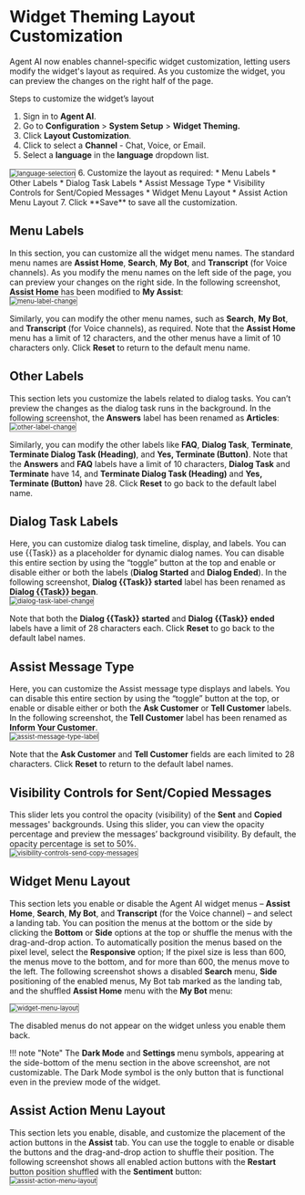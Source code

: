 # Widget Theming Layout Customization

Agent AI now enables channel-specific widget customization, letting users modify the widget's layout as required. As you customize the widget, you can preview the changes on the right half of the page.

Steps to customize the widget’s layout

1. Sign in to **Agent AI**.
2. Go to **Configuration** > **System Setup** > **Widget Theming.**
3. Click **Layout Customization**.
4. Click to select a **Channel** - Chat, Voice, or Email.
5. Select a **language** in the **language** dropdown list.  
<img src="../widget-theming-layout-customization/language-selection-1.png" alt="language-selection" title="language-selection" style="border: 1px solid gray; zoom:80%;">
6. Customize the layout as required:
    * Menu Labels
    * Other Labels
    * Dialog Task Labels
    * Assist Message Type
    * Visibility Controls for Sent/Copied Messages
    * Widget Menu Layout
    * Assist Action Menu Layout
7. Click **Save** to save all the customization.

## Menu Labels

In this section, you can customize all the widget menu names. The standard menu names are **Assist Home**, **Search**, **My Bot**, and **Transcript** (for Voice channels). As you modify the menu names on the left side of the page, you can preview your changes on the right side. In the following screenshot, **Assist Home** has been modified to **My Assist**:  
<img src="../widget-theming-layout-customization/menu-label-change-2.png" alt="menu-label-change" title="menu-label-change" style="border: 1px solid gray; zoom:80%;">

Similarly, you can modify the other menu names, such as **Search**, **My Bot**, and **Transcript** (for Voice channels), as required. Note that the **Assist Home** menu has a limit of 12 characters, and the other menus have a limit of 10 characters only. Click **Reset** to return to the default menu name.

## Other Labels

This section lets you customize the labels related to dialog tasks. You can’t preview the changes as the dialog task runs in the background. In the following screenshot, the **Answers** label has been renamed as **Articles**:  
<img src="../widget-theming-layout-customization/other-label-change-3.png" alt="other-label-change" title="other-label-change" style="border: 1px solid gray; zoom:80%;">

Similarly, you can modify the other labels like **FAQ**, **Dialog Task**, **Terminate**, **Terminate Dialog Task (Heading)**, and **Yes, Terminate (Button)**. Note that the **Answers** and **FAQ** labels have a limit of 10 characters, **Dialog Task** and **Terminate** have 14, and **Terminate Dialog Task (Heading)** and **Yes, Terminate (Button)** have 28. Click **Reset** to go back to the default label name.

## Dialog Task Labels

Here, you can customize dialog task timeline, display, and labels. You can use {{Task}} as a placeholder for dynamic dialog names. You can disable this entire section by using the “toggle” button at the top and enable or disable either or both the labels (**Dialog Started** and **Dialog Ended**). In the following screenshot, **Dialog {{Task}} started** label has been renamed as **Dialog {{Task}} began**.  
<img src="../widget-theming-layout-customization/dialog-task-label-change-4.png" alt="dialog-task-label-change" title="dialog-task-label-change" style="border: 1px solid gray; zoom:80%;">

Note that both the **Dialog {{Task}} started** and **Dialog {{Task}} ended** labels have a limit of 28 characters each. Click **Reset** to go back to the default label names.

## Assist Message Type

Here, you can customize the Assist message type displays and labels. You can disable this entire section by using the “toggle” button at the top, or enable or disable either or both the **Ask Customer** or **Tell Customer** labels. In the following screenshot, the **Tell Customer** label has been renamed as **Inform Your Customer**.  
<img src="../widget-theming-layout-customization/assist-message-type-label-5.png" alt="assist-message-type-label" title="assist-message-type-label" style="border: 1px solid gray; zoom:80%;">

Note that the **Ask Customer** and **Tell Customer** fields are each limited to 28 characters. Click **Reset** to return to the default label names.

## Visibility Controls for Sent/Copied Messages

This slider lets you control the opacity (visibility) of the **Sent** and **Copied** messages' backgrounds. Using this slider, you can view the opacity percentage and preview the messages’ background visibility. By default, the opacity percentage is set to 50%.  
<img src="../widget-theming-layout-customization/visibility-controls-send-copy-messages-6.png" alt="visibility-controls-send-copy-messages" title="visibility-controls-send-copy-messages" style="border: 1px solid gray; zoom:80%;">

## Widget Menu Layout

This section lets you enable or disable the Agent AI widget menus – **Assist Home**, **Search**, **My Bot**, and **Transcript** (for the Voice channel) – and select a landing tab. You can position the menus at the bottom or the side by clicking the **Bottom** or **Side** options at the top or shuffle the menus with the drag-and-drop action. To automatically position the menus based on the pixel level, select the **Responsive** option; If the pixel size is less than 600, the menus move to the bottom, and for more than 600, the menus move to the left. The following screenshot shows a disabled **Search** menu, **Side** positioning of the enabled menus, My Bot tab marked as the landing tab, and the shuffled **Assist Home** menu with the **My Bot** menu:
  
<img src="../widget-theming-layout-customization/widget-menu-layout-7.png" alt="widget-menu-layout" title="widget-menu-layout" style="border: 1px solid gray; zoom:80%;">

The disabled menus do not appear on the widget unless you enable them back.

!!! note "Note"
    The **Dark Mode** and **Settings** menu symbols, appearing at the side-bottom of the menu section in the above screenshot, are not customizable. The Dark Mode symbol is the only button that is functional even in the preview mode of the widget.

## Assist Action Menu Layout

This section lets you enable, disable, and customize the placement of the action buttons in the **Assist** tab. You can use the toggle to enable or disable the buttons and the drag-and-drop action to shuffle their position. The following screenshot shows all enabled action buttons with the **Restart** button position shuffled with the **Sentiment** button:  
<img src="../widget-theming-layout-customization/assist-action-menu-layout-8.png" alt="assist-action-menu-layout" title="assist-action-menu-layout" style="border: 1px solid gray; zoom:80%;">



